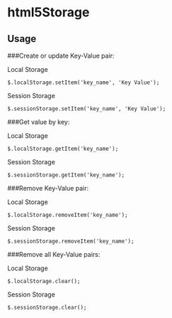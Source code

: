 # html5Storage


## Usage

###Create or update Key-Value pair:

Local Storage

    $.localStorage.setItem('key_name', 'Key Value');

Session Storage

    $.sessionStorage.setItem('key_name', 'Key Value');

###Get value by key:

Local Storage

    $.localStorage.getItem('key_name');

Session Storage

    $.sessionStorage.getItem('key_name');

###Remove Key-Value pair:

Local Storage

    $.localStorage.removeItem('key_name');

Session Storage

    $.sessionStorage.removeItem('key_name');

###Remove all Key-Value pairs:

Local Storage

    $.localStorage.clear();

Session Storage

    $.sessionStorage.clear();
